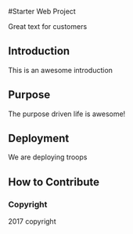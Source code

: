 #Starter Web Project

Great text for customers

## Introduction

This is an awesome introduction

## Purpose

The purpose driven life is awesome!

## Deployment

We are deploying troops

## How to Contribute

### Copyright

2017 copyright
